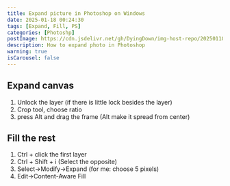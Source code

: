```yaml
---
title: Expand picture in Photoshop on Windows
date: 2025-01-18 00:24:30
tags: [Expand, Fill, PS]
categories: [Photoshp]
postImage: https://cdn.jsdelivr.net/gh/DyingDown/img-host-repo/202501180048028.png
description: How to expand photo in Photoshop
warning: true
isCarousel: false
---
```


## Expand canvas

1. Unlock the layer (if there is little lock besides the layer)
2. Crop tool, choose ratio
3. press Alt and drag the frame (Alt make it spread from center)

## Fill the rest

1. Ctrl + click the first layer
2. Ctrl + Shift + i (Select the opposite)
3. Select->Modify->Expand (for me: choose 5 pixels)
4. Edit->Content-Aware Fill